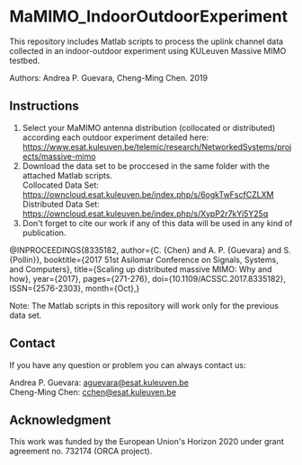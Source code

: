 # MaMIMO_IndoorOutdoorExperiment
This repository includes Matlab scripts to process the uplink channel data collected in an indoor-outdoor experiment using KULeuven Massive MIMO testbed.

Authors: Andrea P. Guevara, Cheng-Ming Chen. 2019

## Instructions

1. Select your MaMIMO antenna distribution (collocated or distributed) according each outdoor experiment detailed here: https://www.esat.kuleuven.be/telemic/research/NetworkedSystems/projects/massive-mimo
2. Download the data set to be proccesed in the same folder with the attached Matlab scripts. <br>
Collocated Data Set: https://owncloud.esat.kuleuven.be/index.php/s/6ogkTwFscfCZLXM <br>
Distributed Data Set: https://owncloud.esat.kuleuven.be/index.php/s/XypP2r7kYi5Y25q 
3. Don't forget to cite our work if any of this data will be used in any kind of publication. <br>

@INPROCEEDINGS{8335182, 
author={C. {Chen} and A. P. {Guevara} and S. {Pollin}}, 
booktitle={2017 51st Asilomar Conference on Signals, Systems, and Computers}, 
title={Scaling up distributed massive MIMO: Why and how}, 
year={2017}, 
pages={271-276}, 
doi={10.1109/ACSSC.2017.8335182}, 
ISSN={2576-2303}, 
month={Oct},}


Note: The Matlab scripts in this repository will work only for the previous data set.

## Contact
If you have any question or problem you can always contact us: <br>

Andrea P. Guevara: aguevara@esat.kuleuven.be <br>
Cheng-Ming Chen: cchen@esat.kuleuven.be


## Acknowledgment

This work was funded by the European Union's Horizon 2020 under grant agreement no. 732174 (ORCA project).
